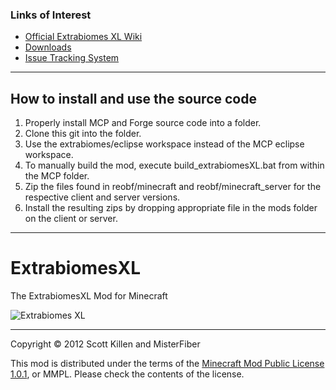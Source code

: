 ### Links of Interest
 - [Official Extrabiomes XL Wiki](/ScottKillen/ExtrabiomesXL/wiki)
 - [Downloads](/ScottKillen/ExtrabiomesXL/downloads)
 - [Issue Tracking System](/ScottKillen/ExtrabiomesXL/issues)
 
* * *

## How to install and use the source code

1. Properly install MCP and Forge source code into a folder.
2. Clone this git into the folder.
3. Use the extrabiomes/eclipse workspace instead of the MCP eclipse workspace.
4. To manually build the mod, execute build_extrabiomesXL.bat from within the MCP folder.
5. Zip the files found in reobf/minecraft and reobf/minecraft_server for the respective client and server versions.
6. Install the resulting zips by dropping appropriate file in the mods folder on the client or server.

* * *
ExtrabiomesXL
=============
The ExtrabiomesXL Mod for Minecraft

![Extrabiomes XL](http://i.imgur.com/zoY3L.png)

* * *

<div class="footer">
Copyright &copy; 2012 Scott Killen and MisterFiber
</div>
 
This mod is distributed under the terms of the [Minecraft Mod Public License 1.0.1](https://raw.github.com/ScottKillen/ExtrabiomesXL/master/MMPL-1.0.txt), or MMPL. Please check the contents of the license.

